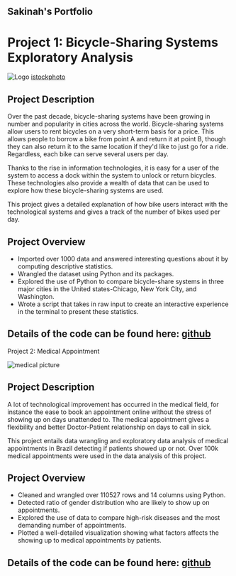 ## Sakinah's Portfolio

# Project 1: Bicycle-Sharing Systems Exploratory Analysis
![Logo](https://media.istockphoto.com/photos/socially-responsible-mid-30s-black-woman-renting-bicycle-picture-id1289451906?b=1&k=20&m=1289451906&s=170667a&w=0&h=zuz1kiZDnCsus-2tn0-l9UFPolaLaQ_XT7h03aLsmJU=)
[istockphoto](https://media.istockphoto.com/photos/socially-responsible-mid-30s-black-woman-renting-bicycle-picture-id1289451906?b=1&k=20&m=1289451906&s=170667a&w=0&h=zuz1kiZDnCsus-2tn0-l9UFPolaLaQ_XT7h03aLsmJU=)


## Project Description
Over the past decade, bicycle-sharing systems have been growing in number and popularity in cities across the world. Bicycle-sharing systems allow users to rent bicycles on a very short-term basis for a price. This allows people to borrow a bike from point A and return it at point B, though they can also return it to the same location if they'd like to just go for a ride. Regardless, each bike can serve several users per day.

Thanks to the rise in information technologies, it is easy for a user of the system to access a dock within the system to unlock or return bicycles. These technologies also provide a wealth of data that can be used to explore how these bicycle-sharing systems are used.

This project gives a detailed explanation of how bike users interact with the technological systems and gives a track of the number of bikes used per day.

## Project Overview
* Imported over 1000 data and answered interesting questions about it by computing descriptive statistics.
* Wrangled the dataset using Python and its packages.
* Explored the use of Python to compare bicycle-share systems in three major cities in the United states-Chicago, New York City, and Washington.
* Wrote a script that takes in raw input to create an interactive experience in the terminal to present these statistics.

## Details of the code can be found here: [github](https://github.com/sakinahali/Bikeshare-folder)


Project 2: Medical Appointment

![medical picture](https://media.istockphoto.com/photos/doctor-or-physician-writing-diagnosis-and-giving-a-medical-to-male-picture-id1190794708?k=20&m=1190794708&s=612x612&w=0&h=5LPA6yeThxkKO_05LqYfAK-8HA8rG8gDrrjOzRW3Mhw=)

## Project Description
A lot of technological improvement has occurred in the medical field,  for instance the ease to book an appointment online without the stress of showing up on days unattended to. The medical appointment gives a flexibility and better Doctor-Patient relationship on days to call in sick. 

This project entails data wrangling and exploratory data analysis of medical appointments in Brazil detecting if patients showed up or not. Over 100k medical appointments were used in the data analysis of this project.

## Project Overview
* Cleaned and wrangled over 110527 rows and 14 columns using Python.
* Detected ratio of gender distribution who are likely to show up on appointments.
* Explored the use of data to compare high-risk diseases and the most demanding number of appointments.
* Plotted a well-detailed visualization showing what factors affects the showing up to medical appointments by patients.

## Details of the code can be found here: [github](https://github.com/sakinahali/Medical_appointment_Dataset)

